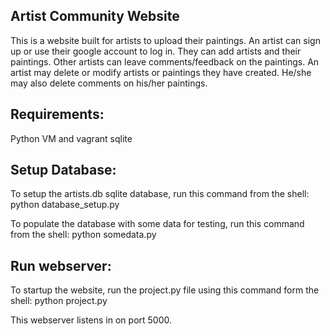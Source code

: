 Artist Community Website
------------------------

This is a website built for artists to upload their paintings. An artist
can sign up or use their google account to log in. They can add artists and their paintings. Other artists can leave
comments/feedback on the paintings. An artist may delete or modify
artists or paintings they have created. He/she may also delete
comments on his/her paintings.

Requirements:
-------------

Python
VM and vagrant
sqlite


Setup Database:
---------------

To setup the artists.db sqlite database, run this command from the shell:
python database_setup.py

To populate the database with some data for testing, run this command from the shell:
python somedata.py

Run webserver:
--------------
To startup the website, run the project.py file using this command form the shell:
python project.py

This webserver listens in on port 5000.

